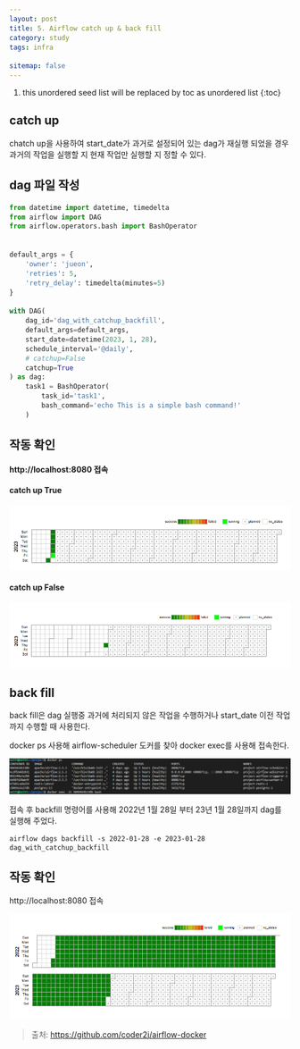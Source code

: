 ```yaml
---
layout: post
title: 5. Airflow catch up & back fill
category: study
tags: infra

sitemap: false
---
```

1. this unordered seed list will be replaced by toc as unordered list
{:toc}


## catch up
chatch up을 사용하여 start_date가 과거로 설정되어 있는 dag가 재실행 되었을 경우 과거의 작업을 실행할 지 현재 작업만 실행할 지 정할 수 있다.

## dag 파일 작성

```py
from datetime import datetime, timedelta
from airflow import DAG
from airflow.operators.bash import BashOperator


default_args = {
    'owner': 'jueon',
    'retries': 5,
    'retry_delay': timedelta(minutes=5)
}

with DAG(
    dag_id='dag_with_catchup_backfill',
    default_args=default_args,
    start_date=datetime(2023, 1, 28),
    schedule_interval='@daily',
    # catchup=False
    catchup=True
) as dag:
    task1 = BashOperator(
        task_id='task1',
        bash_command='echo This is a simple bash command!'
    )
```
## 작동 확인
#### http://localhost:8080 접속
#### catch up True  
![](/assets/img/post/airflow_catch_up/catch_up1.png)

#### catch up False  
![](/assets/img/post/airflow_catch_up/catch_up2.png)

## back fill
back fill은 dag 실행중 과거에 처리되지 않은 작업을 수행하거나 start_date 이전 작업까지 수행할 때 사용한다.


docker ps 사용해 airflow-scheduler 도커를 찾아 docker exec를 사용해 접속한다. 

![](/assets/img/post/airflow_catch_up/back_fill1.png)

접속 후 backfill 명령어를 사용해 2022년 1월 28일 부터 23년 1월 28일까지 dag를 실행해 주었다. 
```
airflow dags backfill -s 2022-01-28 -e 2023-01-28 dag_with_catchup_backfill
```
## 작동 확인
http://localhost:8080 접속

![](/assets/img/post/airflow_catch_up/back_fill2.png)

>출처: https://github.com/coder2j/airflow-docker